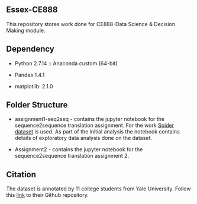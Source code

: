 ## Essex-CE888
This repository stores work done for CE888-Data Science &amp; Decision Making module.

## Dependency
* Python 2.7.14 :: Anaconda custom (64-bit)

* Pandas 1.4.1

* matplotlib: 2.1.0

## Folder Structure

* assignment1-seq2seq - contains the jupyter notebook for the sequence2sequence translation assignment. 
For the work [Spider dataset](https://arxiv.org/abs/1809.08887) is used. 
As part of the initial analysis the notebook contains details of exploratory data analysis done on the dataset.

* Assignment2 - contains the jupyter notebook for the sequence2sequence translation assignment 2. 


## Citation
The dataset is annotated by 11 college students from Yale University. 
Follow this [link](https://github.com/taoyds/spider) to their Github repository.
